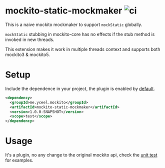 # mockito-static-mockmaker ![ci](https://github.com/reminia/mockito-static-mockmaker/actions/workflows/push.yml/badge.svg)

This is a naive mockito mockmaker to support `mockStatic` globally.

`mockStatic` stubbing in mockito-core has no effects if the stub method is invoked in new threads.

This extension makes it work in multiple threads context and supports both mockito3 & mockito5.

# Setup

Include the dependence in your project, the plugin is enabled by [default](src/main/resources/mockito-extensions/org.mockito.plugins.MockMaker).

```xml
<dependency>
  <groupId>me.yceel.mockito</groupId>
  <artifactId>mockito-static-mockmaker</artifactId>
  <version>1.0.0-SNAPSHOT</version>
  <scope>test</scope>
</dependency>
```

# Usage

It's a plugin, no any change to the original mockito api, check the [unit test](src/test/java/GlobalStaticMockMakerTest.java) for examples.
